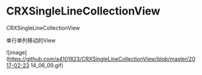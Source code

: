 # CRXSingleLineCollectionView
CRXSingleLineCollectionView

单行单列移动的View

![image](https://github.com/a4101823/CRXSingleLineCollectionView/blob/master/2017-02-23 14_06_09.gif)
